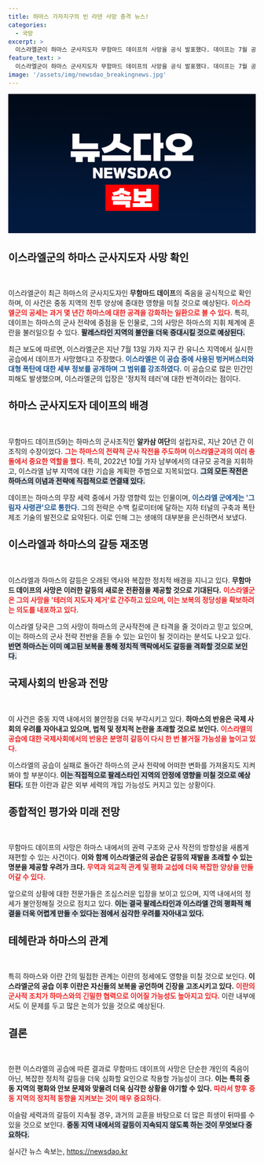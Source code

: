 ```yaml
---
title: 하마스 가자지구의 빈 라덴 사망 충격 뉴스!
categories:
  - 국방
excerpt: >
  이스라엘군이 하마스 군사지도자 무함마드 데이프의 사망을 공식 발표했다. 데이프는 7월 공습으로 사망하며, 이란은 복수를 예고하는 등 중동 정세가 긴박하게 흐르고 있다. 클릭해 더 자세한 내용을 살펴보세요!
feature_text: >
  이스라엘군이 하마스 군사지도자 무함마드 데이프의 사망을 공식 발표했다. 데이프는 7월 공습으로 사망하며, 이란은 복수를 예고하는 등 중동 정세가 긴박하게 흐르고 있다. 클릭해 더 자세한 내용을 살펴보세요!
image: '/assets/img/newsdao_breakingnews.jpg'
---
```


<p><img src="/assets/img/newsdao_breakingnews.jpg" alt="firstkoreanews 속보" /></p>

<h2 data-ke-size="size26">이스라엘군의 하마스 군사지도자 사망 확인</h2>

<p data-ke-size="size16">&nbsp;</p>

<p>이스라엘군이 최근 하마스의 군사지도자인 <b>무함마드 데이프</b>의 죽음을 공식적으로 확인하며, 이 사건은 중동 지역의 전투 양상에 중대한 영향을 미칠 것으로 예상된다. <b><span style="color: #ee2323;">이스라엘군의 공세는 과거 몇 년간 하마스에 대한 공격을 강화하는 일환으로 볼 수 있다.</span></b> 특히, 데이프는 하마스의 군사 전략에 중점을 둔 인물로, 그의 사망은 하마스의 지휘 체계에 혼란을 불러일으킬 수 있다. <b><span style="background-color: #21538527;">팔레스타인 지역의 불안을 더욱 증대시킬 것으로 예상된다.</span></b> </p>

<p>최근 보도에 따르면, 이스라엘군은 지난 7월 13일 가자 지구 칸 유니스 지역에서 실시한 공습에서 데이프가 사망했다고 주장했다. <b><span style="color: #1a5490;">이스라엘은 이 공습 중에 사용된 벙커버스터와 대형 폭탄에 대한 세부 정보를 공개하며 그 범위를 강조하였다.</span></b> 이 공습으로 많은 민간인 피해도 발생했으며, 이스라엘군의 입장은 '정치적 테러'에 대한 반격이라는 점이다.</p>

<h2 data-ke-size="size26">하마스 군사지도자 데이프의 배경</h2>

<p data-ke-size="size16">&nbsp;</p>

<p>무함마드 데이프(59)는 하마스의 군사조직인 <b>알카삼 여단</b>의 설립자로, 지난 20년 간 이 조직의 수장이었다. <b><span style="color: #ee2323;">그는 하마스의 전략적 군사 작전을 주도하며 이스라엘군과의 여러 충돌에서 중요한 역할을 했다.</span></b> 특히, 2022년 10월 가자 남부에서의 대규모 공격을 지휘하고, 이스라엘 남부 지역에 대한 기습을 계획한 주범으로 지목되었다. <b><span style="background-color: #21538527;">그의 모든 작전은 하마스의 이념과 전략에 직접적으로 연결돼 있다.</span></b></p>

<p>데이프는 하마스의 무장 세력 중에서 가장 영향력 있는 인물이며, <b><span style="color: #1a5490;">이스라엘 군에게는 '그림자 사령관'으로 통한다.</span></b> 그의 전략은 수백 킬로미터에 달하는 지하 터널의 구축과 폭탄 제조 기술의 발전으로 요약된다. 이로 인해 그는 생애의 대부분을 은신하면서 보냈다.</p>

<h2 data-ke-size="size26">이스라엘과 하마스의 갈등 재조명</h2>

<p data-ke-size="size16">&nbsp;</p>

<p>이스라엘과 하마스의 갈등은 오래된 역사와 복잡한 정치적 배경을 지니고 있다. <b>무함마드 데이프의 사망은 이러한 갈등의 새로운 전환점을 제공할 것으로 기대된다.</b> <b><span style="color: #ee2323;">이스라엘군은 그의 사망을 '테러의 지도자 제거'로 간주하고 있으며, 이는 보복의 정당성을 확보하려는 의도를 내포하고 있다.</span></b>  </p>

<p>이스라엘 당국은 그의 사망이 하마스의 군사작전에 큰 타격을 줄 것이라고 믿고 있으며, 이는 하마스의 군사 전략 전반을 흔들 수 있는 요인이 될 것이라는 분석도 나오고 있다. <b><span style="background-color: #21538527;">반면 하마스는 이미 예고된 보복을 통해 정치적 맥락에서도 갈등을 격화할 것으로 보인다.</span></b></p>

<h2 data-ke-size="size26">국제사회의 반응과 전망</h2>

<p data-ke-size="size16">&nbsp;</p>

<p>이 사건은 중동 지역 내에서의 불안정을 더욱 부각시키고 있다. <b>하마스의 반응은 국제 사회의 우려를 자아내고 있으며, 법적 및 정치적 논란을 초래할 것으로 보인다.</b> <b><span style="color: #ee2323;">이스라엘의 공습에 대한 국제사회에서의 반응은 분명히 갈등이 다시 한 번 불거질 가능성을 높이고 있다.</span></b>   </p>

<p>이스라엘의 공습이 실패로 돌아간 하마스의 군사 전략에 어떠한 변화를 가져올지도 지켜봐야 할 부분이다. <b><span style="background-color: #21538527;">이는 직접적으로 팔레스타인 지역의 안정에 영향을 미칠 것으로 예상된다.</span></b> 또한 이란과 같은 외부 세력의 개입 가능성도 커지고 있는 상황이다.</p>

<h2 data-ke-size="size26">종합적인 평가와 미래 전망</h2>

<p data-ke-size="size16">&nbsp;</p>

<p>무함마드 데이프의 사망은 하마스 내에서의 권력 구조와 군사 작전의 방향성을 새롭게 재편할 수 있는 사건이다. <b>이와 함께 이스라엘군의 공습은 갈등의 재발을 초래할 수 있는 명분을 제공할 우려가 크다.</b> <b><span style="color: #ee2323;">무역과 외교적 관계 및 평화 교섭에 더욱 복잡한 양상을 만들어갈 수 있다.</span></b> </p>

<p>앞으로의 상황에 대한 전문가들은 조심스러운 입장을 보이고 있으며, 지역 내에서의 정세가 불안정해질 것으로 점치고 있다. <b><span style="background-color: #21538527;">이는 결국 팔레스타인과 이스라엘 간의 평화적 해결을 더욱 어렵게 만들 수 있다는 점에서 심각한 우려를 자아내고 있다.</span></b> </p>

<h2 data-ke-size="size26">테헤란과 하마스의 관계 </h2>

<p data-ke-size="size16">&nbsp;</p>

<p>특히 하마스와 이란 간의 밀접한 관계는 이란의 정세에도 영향을 미칠 것으로 보인다. <b>이스라엘군의 공습 이후 이란은 자신들의 보복을 공언하며 긴장을 고조시키고 있다.</b> <b><span style="color: #ee2323;">이란의 군사적 조치가 하마스와의 긴밀한 협력으로 이어질 가능성도 높아지고 있다.</span></b> 이란 내부에서도 이 문제를 두고 많은 논의가 있을 것으로 예상된다.</p>

<h2 data-ke-size="size26">결론</h2>

<p data-ke-size="size16">&nbsp;</p>

<p>한편 이스라엘의 공습에 따른 결과로 무함마드 데이프의 사망은 단순한 개인의 죽음이 아닌, 복잡한 정치적 갈등을 더욱 심화할 요인으로 작용할 가능성이 크다. <b>이는 특히 중동 지역의 평화와 안보 문제와 맞물려 더욱 심각한 상황을 야기할 수 있다.</b> <b><span style="color: #ee2323;">따라서 향후 중동 지역의 정치적 동향을 지켜보는 것이 매우 중요하다.</span></b> </p>

<p>이슬람 세력과의 갈등이 지속될 경우, 과거의 교훈을 바탕으로 더 많은 희생이 뒤따를 수 있을 것으로 보인다. <b><span style="background-color: #21538527;">중동 지역 내에서의 갈등이 지속되지 않도록 하는 것이 무엇보다 중요하다.</span></b></p>
실시간 뉴스 속보는, <a href="https://newsdao.kr" rel="dofollow">https://newsdao.kr</a>


